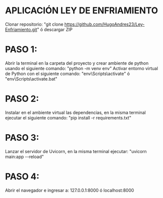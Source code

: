 # APLICACIÓN LEY DE ENFRIAMIENTO
Clonar repositorio: "git clone https://github.com/HugoAndres23/Ley-Enfriamiento.git" ó descargar ZIP

# PASO 1:
Abrir la terminal en la carpeta del proyecto y crear ambiente de python usando el siguiente comando: "python -m venv env"
Activar entorno virtual de Python con el siguiente comando: "env\Scripts\activate" ó "env\Scripts\activate.bat"

# PASO 2:
Instalar en el ambiente virtual las dependencias, en la misma terminal ejecutar el siguiente comando: "pip install -r requirements.txt"

# PASO 3:
Lanzar el servidor de Uvicorn, en la misma terminal ejecutar: "uvicorn main:app --reload"

# PASO 4:
Abrir el navegador e ingresar a: 127.0.0.1:8000 ó localhost:8000